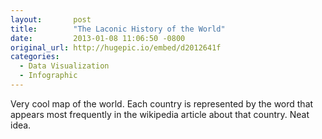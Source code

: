 ```yaml
---
layout:       post
title:        "The Laconic History of the World"
date:         2013-01-08 11:06:50 -0800
original_url: http://hugepic.io/embed/d2012641f
categories:
  - Data Visualization
  - Infographic
---
```


Very cool map of the world. Each country is represented by the word that appears most frequently in the wikipedia article about that country. Neat idea.
